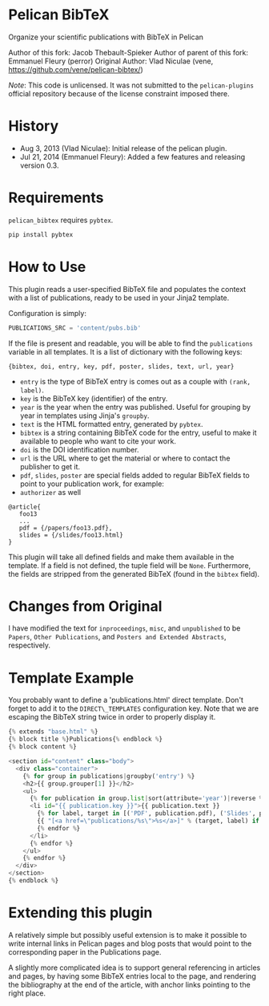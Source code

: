 Pelican BibTeX
==============

Organize your scientific publications with BibTeX in Pelican

Author of this fork: Jacob Thebault-Spieker
Author of parent of this fork: Emmanuel Fleury (perror)
Original Author: Vlad Niculae (vene, https://github.com/vene/pelican-bibtex/)

*Note*: This code is unlicensed. It was not submitted to the `pelican-plugins`
official repository because of the license constraint imposed there.

History
=======

- Aug 3, 2013 (Vlad Niculae): Initial release of the pelican plugin.
- Jul 21, 2014 (Emmanuel Fleury): Added a few features and releasing version 0.3.


Requirements
============

`pelican_bibtex` requires `pybtex`.

```bash
pip install pybtex
```

How to Use
==========

This plugin reads a user-specified BibTeX file and populates the context with
a list of publications, ready to be used in your Jinja2 template.

Configuration is simply:

```python
PUBLICATIONS_SRC = 'content/pubs.bib'
```

If the file is present and readable, you will be able to find the `publications`
variable in all templates.  It is a list of dictionary  with the following keys:

```
{bibtex, doi, entry, key, pdf, poster, slides, text, url, year}
```
- `entry` is the type of BibTeX entry is comes out as a couple with `(rank, label)`.
- `key` is the BibTeX key (identifier) of the entry.
- `year` is the year when the entry was published.  Useful for grouping by year in templates using Jinja's `groupby`.
- `text` is the HTML formatted entry, generated by `pybtex`.
- `bibtex` is a string containing BibTeX code for the entry, useful to make it
available to people who want to cite your work.
- `doi` is the DOI identification number.
- `url` is the URL where to get the material or where to contact the publisher to get it.
- `pdf`, `slides`, `poster` are special fields added to regular BibTeX fields to point to your publication work, for example:
- `authorizer` as well
```
@article{
   foo13
   ...
   pdf = {/papers/foo13.pdf},
   slides = {/slides/foo13.html}
}
```
This plugin will take all defined fields and make them available in the template.
If a field is not defined, the tuple field will be `None`.  Furthermore, the
fields are stripped from the generated BibTeX (found in the `bibtex` field).

Changes from Original
=====================
I have modified the text for `inproceedings`, `misc`, and `unpublished` to be `Papers`, `Other Publications`, and `Posters and Extended Abstracts`, respectively.

Template Example
================

You probably want to define a 'publications.html' direct template.
Don't forget to add it to the `DIRECT\_TEMPLATES` configuration key.
Note that we are escaping the BibTeX string twice in order to properly
display it.

```python
{% extends "base.html" %}
{% block title %}Publications{% endblock %}
{% block content %}

<section id="content" class="body">
  <div class="container">
    {% for group in publications|groupby('entry') %}
    <h2>{{ group.grouper[1] }}</h2>
    <ul>
      {% for publication in group.list|sort(attribute='year')|reverse %}
      <li id="{{ publication.key }}">{{ publication.text }}
        {% for label, target in [('PDF', publication.pdf), ('Slides', publication.slides), ('Poster', publication.poster)] %}
        {{ "[<a href=\"publications/%s\">%s</a>]" % (target, label) if target }}
        {% endfor %}
      </li>
      {% endfor %}
    </ul>
    {% endfor %}
  </div>
</section>
{% endblock %}
```

Extending this plugin
=====================

A relatively simple but possibly useful extension is to make it possible to
write internal links in Pelican pages and blog posts that would point to the
corresponding paper in the Publications page.

A slightly more complicated idea is to support general referencing in articles
and pages, by having some BibTeX entries local to the page, and rendering the
bibliography at the end of the article, with anchor links pointing to the right
place.
